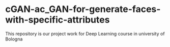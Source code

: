 # cGAN-ac_GAN-for-generate-faces-with-specific-attributes
This repository is our project work for Deep Learning course in university of Bologna
